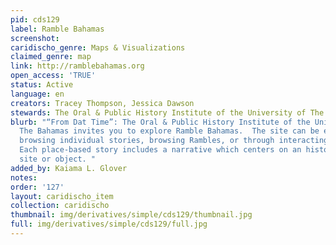 ```yaml
---
pid: cds129
label: Ramble Bahamas
screenshot: 
caridischo_genre: Maps & Visualizations
claimed_genre: map
link: http://ramblebahamas.org
open_access: 'TRUE'
status: Active
language: en
creators: Tracey Thompson, Jessica Dawson
stewards: The Oral & Public History Institute of the University of The Bahamas
blurb: "“From Dat Time”: The Oral & Public History Institute of the University of
  The Bahamas invites you to explore Ramble Bahamas.  The site can be explored by
  browsing individual stories, browsing Rambles, or through interacting with the map.
  Each place-based story includes a narrative which centers on an historically significant
  site or object. "
added_by: Kaiama L. Glover
notes: 
order: '127'
layout: caridischo_item
collection: caridischo
thumbnail: img/derivatives/simple/cds129/thumbnail.jpg
full: img/derivatives/simple/cds129/full.jpg
---
```

